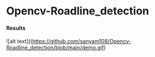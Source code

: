 # Opencv-Roadline_detection
#### Results 

![alt text]((https://github.com/sanyam108/Opencv-Roadline_detection/blob/main/demo.gif)
